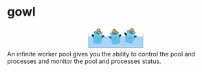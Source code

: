 # gowl
<div  align="center"><img src="https://github.com/hamed-yousefi/gowl/blob/master/docs/images/gopher-pool.png" width="140" ></div>
An infinite worker pool gives you the ability to control the pool and processes and monitor the pool and processes status.
